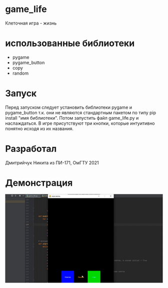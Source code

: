 # game_life
Клеточная игра - жизнь
# использованные библиотеки
- pygame
- pygame_button
- copy
- random
# Запуск
Перед запуском следует установить библиотеки pygame и pygame_button т.к. они не являются стандартным пакетом по типу pip install "имя библиотеки".
Потом запустить файл game_life.py и наслаждаться. В игре присутствуют три кнопки, которые интуитивно понятно исходя из их названия.
# Разработал
Дмитрийчук Никита из ПИ-171, ОмГТУ 2021
# Демонстрация
<img src=https://github.com/dmitrichuk/game_life/blob/main/demonstration.gif></img>
